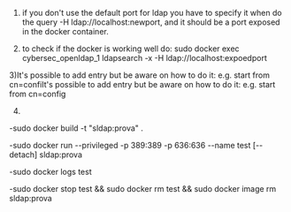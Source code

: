 1) if you don't use the default port for ldap you have to specify it when do the query -H ldap://localhost:newport, and it should be a port exposed in the docker container.

2) to check if the docker is working well do: 
	sudo docker exec cybersec_openldap_1 ldapsearch -x -H ldap://localhost:expoedport

3)It's possible to add entry but be aware on how to do it: e.g. start from cn=confiIt's possible to add entry but be aware on how to do it: e.g. start from cn=config



4) 
-sudo docker build -t "sldap:prova" .

-sudo docker run --privileged -p 389:389 -p 636:636 --name test [--detach] sldap:prova

-sudo docker logs test

-sudo docker stop test && sudo docker rm test && sudo docker image rm sldap:prova

